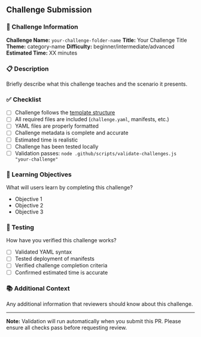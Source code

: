 ## Challenge Submission

### 📝 Challenge Information

**Challenge Name:** `your-challenge-folder-name`
**Title:** Your Challenge Title
**Theme:** category-name
**Difficulty:** beginner/intermediate/advanced
**Estimated Time:** XX minutes

### 📋 Description

Briefly describe what this challenge teaches and the scenario it presents.

### ✅ Checklist

- [ ] Challenge follows the [template structure](../CHALLENGE_TEMPLATE.md)
- [ ] All required files are included (`challenge.yaml`, manifests, etc.)
- [ ] YAML files are properly formatted
- [ ] Challenge metadata is complete and accurate
- [ ] Estimated time is realistic
- [ ] Challenge has been tested locally
- [ ] Validation passes: `node .github/scripts/validate-challenges.js "your-challenge"`

### 🎯 Learning Objectives

What will users learn by completing this challenge?
- Objective 1
- Objective 2
- Objective 3

### 🧪 Testing

How have you verified this challenge works?
- [ ] Validated YAML syntax
- [ ] Tested deployment of manifests
- [ ] Verified challenge completion criteria
- [ ] Confirmed estimated time is accurate

### 📚 Additional Context

Any additional information that reviewers should know about this challenge.

---

**Note:** Validation will run automatically when you submit this PR. Please ensure all checks pass before requesting review.
